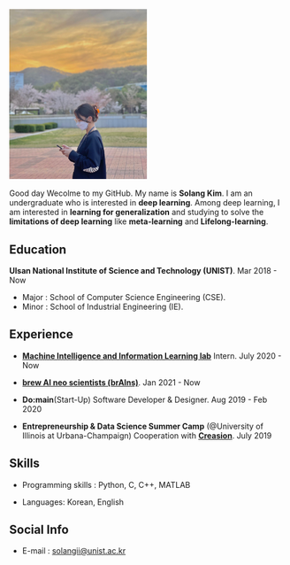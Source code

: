 <img src="img/my.jpg" style="zoom:30%;" />



Good day​​ Wecolme to my GitHub. My name is **Solang Kim**. I am an undergraduate who is interested in **deep learning**. Among deep learning, I am interested in **learning for generalization** and studying to solve the **limitations of deep learning** like **meta-learning** and **Lifelong-learning**.



## Education

**Ulsan National Institute of Science and Technology (UNIST)**. Mar 2018 - Now

- Major : School of Computer Science Engineering (CSE).
- Minor : School of Industrial Engineering (IE).

## Experience

- [**Machine Intelligence and Information Learning lab**](https://sites.google.com/view/swyoon89/research-interests) Intern. July 2020 - Now

- **[brew AI neo scientists (brAIns)](https://sites.google.com/view/unist-brains?fbclid=IwAR0hv0jCFM27Bo37Fu9z_dy7Ni9_yis5vzNfUex2xaXTOMDJVKGFzw1twTo)**. Jan 2021 - Now

- **Do:main**(Start-Up) Software Developer & Designer. Aug 2019 - Feb 2020

- **Entrepreneurship & Data Science Summer Camp** (@University of Illinois at Urbana-Champaign) Cooperation with **[Creasion](https://iventure.illinois.edu/creasion/)**. July 2019

  

## Skills

- Programming skills : Python, C, C++, MATLAB

- Languages: Korean, English

  

## Social Info

- E-mail : solangii@unist.ac.kr
